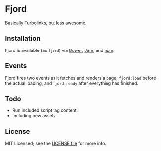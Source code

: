 # Fjord

Basically Turbolinks, but less awesome.

## Installation

Fjord is available (as `fjord`) via [Bower](http://bower.io), [Jam](http://jamjs.org), and [npm](http://npmjs.org).

## Events

Fjord fires two events as it fetches and renders a page; `fjord:load` before the actual loading, and `fjord:ready` after everything has finished.

## Todo

- Run included script tag content.
- Including new assets.

## License

MIT Licensed; see the [LICENSE file](LICENSE) for more info.